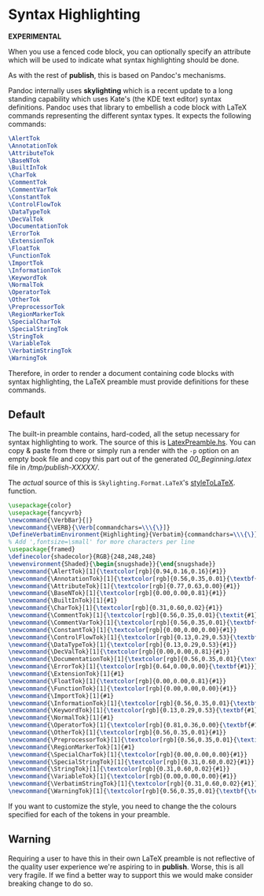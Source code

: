 Syntax Highlighting
===================

**EXPERIMENTAL**

When you use a fenced code block, you can optionally specify an attribute
which will be used to indicate what syntax highlighting should be done.

As with the rest of **publish**, this is based on Pandoc's mechanisms. 

Pandoc internally uses **skylighting** which is a recent update to a long
standing capability which uses Kate's (the KDE text editor) syntax
definitions. Pandoc uses that library to embellish a code block with LaTeX
commands representing the different syntax types. It expects the following
commands:

```latex
\AlertTok
\AnnotationTok
\AttributeTok
\BaseNTok
\BuiltInTok
\CharTok
\CommentTok
\CommentVarTok
\ConstantTok
\ControlFlowTok
\DataTypeTok
\DecValTok
\DocumentationTok
\ErrorTok
\ExtensionTok
\FloatTok
\FunctionTok
\ImportTok
\InformationTok
\KeywordTok
\NormalTok
\OperatorTok
\OtherTok
\PreprocessorTok
\RegionMarkerTok
\SpecialCharTok
\SpecialStringTok
\StringTok
\VariableTok
\VerbatimStringTok
\WarningTok
```

Therefore, in order to render a document containing code blocks with syntax
highlighting, the LaTeX preamble must provide definitions for these
commands.

Default
-------

The built-in preamble contains, hard-coded, all the setup necessary for
syntax highlighting to work. The source of this is
[LatexPreamble.hs](https://github.com/oprdyn/publish/blob/master/src/LatexPreamble.hs#L97).
You can copy & paste from there or simply run a render with the `-p` option
on an empty book file and copy this part out of the generated
*00_Beginning.latex* file in _/tmp/publish-XXXXX/_.

The _actual_ source of this is `Skylighting.Format.LaTeX`'s
[styleToLaTeX](http://hackage.haskell.org/package/skylighting-core/docs/Skylighting-Format-LaTeX.html#v:styleToLaTeX).
function.


```latex
\usepackage{color}
\usepackage{fancyvrb}
\newcommand{\VerbBar}{|}
\newcommand{\VERB}{\Verb[commandchars=\\\{\}]}
\DefineVerbatimEnvironment{Highlighting}{Verbatim}{commandchars=\\\{\}}
% Add ',fontsize=\small' for more characters per line
\usepackage{framed}
\definecolor{shadecolor}{RGB}{248,248,248}
\newenvironment{Shaded}{\begin{snugshade}}{\end{snugshade}}
\newcommand{\AlertTok}[1]{\textcolor[rgb]{0.94,0.16,0.16}{#1}}
\newcommand{\AnnotationTok}[1]{\textcolor[rgb]{0.56,0.35,0.01}{\textbf{\textit{#1}}}}
\newcommand{\AttributeTok}[1]{\textcolor[rgb]{0.77,0.63,0.00}{#1}}
\newcommand{\BaseNTok}[1]{\textcolor[rgb]{0.00,0.00,0.81}{#1}}
\newcommand{\BuiltInTok}[1]{#1}
\newcommand{\CharTok}[1]{\textcolor[rgb]{0.31,0.60,0.02}{#1}}
\newcommand{\CommentTok}[1]{\textcolor[rgb]{0.56,0.35,0.01}{\textit{#1}}}
\newcommand{\CommentVarTok}[1]{\textcolor[rgb]{0.56,0.35,0.01}{\textbf{\textit{#1}}}}
\newcommand{\ConstantTok}[1]{\textcolor[rgb]{0.00,0.00,0.00}{#1}}
\newcommand{\ControlFlowTok}[1]{\textcolor[rgb]{0.13,0.29,0.53}{\textbf{#1}}}
\newcommand{\DataTypeTok}[1]{\textcolor[rgb]{0.13,0.29,0.53}{#1}}
\newcommand{\DecValTok}[1]{\textcolor[rgb]{0.00,0.00,0.81}{#1}}
\newcommand{\DocumentationTok}[1]{\textcolor[rgb]{0.56,0.35,0.01}{\textbf{\textit{#1}}}}
\newcommand{\ErrorTok}[1]{\textcolor[rgb]{0.64,0.00,0.00}{\textbf{#1}}}
\newcommand{\ExtensionTok}[1]{#1}
\newcommand{\FloatTok}[1]{\textcolor[rgb]{0.00,0.00,0.81}{#1}}
\newcommand{\FunctionTok}[1]{\textcolor[rgb]{0.00,0.00,0.00}{#1}}
\newcommand{\ImportTok}[1]{#1}
\newcommand{\InformationTok}[1]{\textcolor[rgb]{0.56,0.35,0.01}{\textbf{\textit{#1}}}}
\newcommand{\KeywordTok}[1]{\textcolor[rgb]{0.13,0.29,0.53}{\textbf{#1}}}
\newcommand{\NormalTok}[1]{#1}
\newcommand{\OperatorTok}[1]{\textcolor[rgb]{0.81,0.36,0.00}{\textbf{#1}}}
\newcommand{\OtherTok}[1]{\textcolor[rgb]{0.56,0.35,0.01}{#1}}
\newcommand{\PreprocessorTok}[1]{\textcolor[rgb]{0.56,0.35,0.01}{\textit{#1}}}
\newcommand{\RegionMarkerTok}[1]{#1}
\newcommand{\SpecialCharTok}[1]{\textcolor[rgb]{0.00,0.00,0.00}{#1}}
\newcommand{\SpecialStringTok}[1]{\textcolor[rgb]{0.31,0.60,0.02}{#1}}
\newcommand{\StringTok}[1]{\textcolor[rgb]{0.31,0.60,0.02}{#1}}
\newcommand{\VariableTok}[1]{\textcolor[rgb]{0.00,0.00,0.00}{#1}}
\newcommand{\VerbatimStringTok}[1]{\textcolor[rgb]{0.31,0.60,0.02}{#1}}
\newcommand{\WarningTok}[1]{\textcolor[rgb]{0.56,0.35,0.01}{\textbf{\textit{#1}}}}
```

If you want to customize the style, you need to change the the
colours specified for each of the tokens in your preamble.

Warning
-------

Requiring a user to have this in their own LaTeX preamble
is not reflective of the quality user experience we're aspiring to in
**publish**. Worse, this is all very fragile. If we find a better way to
support this we would make consider breaking change to do so.

